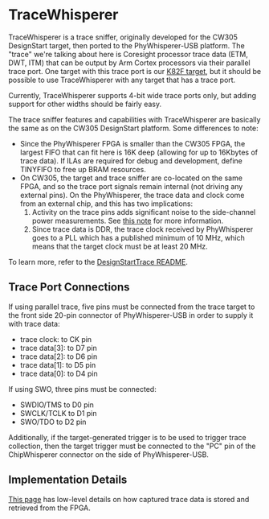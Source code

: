 # TraceWhisperer

TraceWhisperer is a trace sniffer, originally developed for the CW305
DesignStart target, then ported to the PhyWhisperer-USB platform. The "trace"
we're talking about here is Coresight processor trace data (ETM, DWT, ITM)
that can be output by Arm Cortex processors via their parallel trace port.
One target with this trace port is our [K82F
target](https://rtfm.newae.com/Targets/UFO%20Targets/CW308T-K82/), but it
should be possible to use TraceWhisperer with any target that has a trace
port. 

Currently, TraceWhisperer supports 4-bit wide trace ports only, but adding
support for other widths should be fairly easy.

The trace sniffer features and capabilities with TraceWhisperer are
basically the same as on the CW305 DesignStart platform. Some differences to
note:

* Since the PhyWhisperer FPGA is smaller than the CW305 FPGA, the largest
  FIFO that can fit here is 16K deep (allowing for up to 16Kbytes of trace
  data). If ILAs are required for debug and development, define TINYFIFO to
  free up BRAM resources.
* On CW305, the target and trace sniffer are co-located on the same FPGA,
  and so the trace port signals remain internal (not driving any external
  pins). On the PhyWhisperer, the trace data and clock come from an external
  chip, and this has two implications:
    1. Activity on the trace pins adds significant noise to the side-channel
       power measurements. See [this note](trace_noise.md) for more
       information.
    2. Since trace data is DDR, the trace clock received by PhyWhisperer
       goes to a PLL which has a published minimum of 10 MHz, which means
       that the target clock must be at least 20 MHz.


To learn more, refer to the [DesignStartTrace README](../../README.md).

## Trace Port Connections

If using parallel trace, five pins must be connected from the trace target
to the front side 20-pin connector of PhyWhisperer-USB in order to supply it
with trace data:
- trace clock: to CK pin
- trace data[3]: to D7 pin
- trace data[2]: to D6 pin
- trace data[1]: to D5 pin
- trace data[0]: to D4 pin

If using SWO, three pins must be connected:
- SWDIO/TMS to D0 pin
- SWCLK/TCLK to D1 pin
- SWO/TDO to D2 pin

Additionally, if the target-generated trigger is to be used to trigger trace
collection, then the target trigger must be connected to the "PC" pin of the
ChipWhisperer connector on the side of PhyWhisperer-USB.

## Implementation Details
[This page](FIFO_reads.md) has low-level details on how captured trace data
is stored and retrieved from the FPGA.

